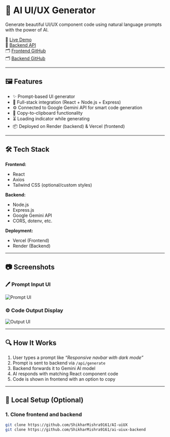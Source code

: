 # 🧠 AI UI/UX Generator

Generate beautiful UI/UX component code using natural language prompts with the power of AI.

🚀 [Live Demo](https://ai-uiux-olive.vercel.app/)  
🔗 [Backend API](https://ai-uiux-backend.onrender.com)  
🗂️ [Frontend GitHub](https://github.com/ShikharMishra9161/AI-uiUx/tree/main/ai-ui-generator)  
🗂️ [Backend GitHub](https://github.com/ShikharMishra9161/AI-uiUx/tree/main/server)

---

## 🖼️ Features

- ✨ Prompt-based UI generator
- 🔌 Full-stack integration (React + Node.js + Express)
- ⚙️ Connected to Google Gemini API for smart code generation
- 🔄 Copy-to-clipboard functionality
- ⏳ Loading indicator while generating
- 📦 Deployed on Render (backend) & Vercel (frontend)

---

## 🛠️ Tech Stack

**Frontend:**  
- React  
- Axios  
- Tailwind CSS (optional/custom styles)

**Backend:**  
- Node.js  
- Express.js  
- Google Gemini API  
- CORS, dotenv, etc.

**Deployment:**  
- Vercel (Frontend)  
- Render (Backend)

---

## 📷 Screenshots

### 🖊️ Prompt Input UI
![Prompt UI]()

### ⚙️ Code Output Display
![Output UI]()

---

## 🔍 How It Works

1. User types a prompt like _“Responsive navbar with dark mode”_
2. Prompt is sent to backend via `/api/generate`
3. Backend forwards it to Gemini AI model
4. AI responds with matching React component code
5. Code is shown in frontend with an option to copy

---

## 🧪 Local Setup (Optional)

### 1. Clone frontend and backend

```bash
git clone https://github.com/ShikharMishra9161/AI-uiUX
git clone https://github.com/ShikharMishra9161/ai-uiux-backend

